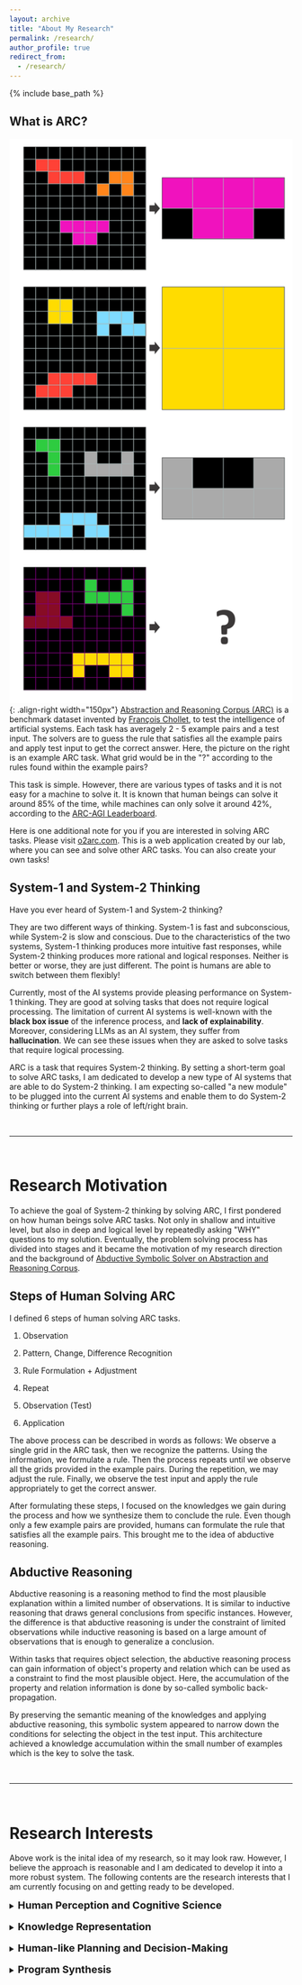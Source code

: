 ```yaml
---
layout: archive
title: "About My Research"
permalink: /research/
author_profile: true
redirect_from:
  - /research/
---
```


{% include base_path %}


<h2>What is ARC?</h2>

![Illustration of ARC](/images/ARC_representation.png){: .align-right width="150px"}
[Abstraction and Reasoning Corpus (ARC)](https://arxiv.org/abs/1911.01547) is a benchmark dataset invented by [François Chollet](https://en.wikipedia.org/wiki/Fran%C3%A7ois_Chollet), to test the intelligence of artificial systems. Each task has averagely 2 - 5 example pairs and a test input. The solvers are to guess the rule that satisfies all the example pairs and apply test input to get the correct answer. Here, the picture on the right is an example ARC task. What grid would be in the "?" according to the rules found within the example pairs?

This task is simple. However, there are various types of tasks and it is not easy for a machine to solve it. It is known that human beings can solve it around 85% of the time, while machines can only solve it around 42%, according to the [ARC-AGI Leaderboard](https://arcprize.org/leaderboard#arc-agi-pub).

Here is one additional note for you if you are interested in solving ARC tasks. Please visit [o2arc.com](https://o2arc.com/). This is a web application created by our lab, where you can see and solve other ARC tasks. You can also create your own tasks!


<h2>System-1 and System-2 Thinking</h2>

Have you ever heard of System-1 and System-2 thinking? 

They are two different ways of thinking. System-1 is fast and subconscious, while System-2 is slow and conscious. Due to the characteristics of the two systems, System-1 thinking produces more intuitive fast responses, while System-2 thinking produces more rational and logical responses. Neither is better or worse, they are just different. The point is humans are able to switch between them flexibly!

Currently, most of the AI systems provide pleasing performance on System-1 thinking. They are good at solving tasks that does not require logical processing. The limitation of current AI systems is well-known with the <b>black box issue</b> of the inference process, and <b>lack of explainability</b>. Moreover, considering LLMs as an AI system, they suffer from <b>hallucination</b>. We can see these issues when they are asked to solve tasks that require logical processing.

ARC is a task that requires System-2 thinking. By setting a short-term goal to solve ARC tasks, I am dedicated to develop a new type of AI systems that are able to do System-2 thinking. I am expecting so-called "a new module" to be plugged into the current AI systems and enable them to do System-2 thinking or further plays a role of left/right brain.

<br>
<hr>
<br>

<h1>Research Motivation</h1>

To achieve the goal of System-2 thinking by solving ARC, I first pondered on how human beings solve ARC tasks. Not only in shallow and intuitive level, but also in deep and logical level by repeatedly asking "WHY" questions to my solution. Eventually, the problem solving process has divided into stages and it became the motivation of my research direction and the background of [Abductive Symbolic Solver on Abstraction and Reasoning Corpus](https://ceur-ws.org/Vol-3819/paper1.pdf).

<h2>Steps of Human Solving ARC</h2>

I defined 6 steps of human solving ARC tasks.

1. Observation
2. Pattern, Change, Difference Recognition
3. Rule Formulation + Adjustment
4. Repeat 

5. Observation (Test)
6. Application

The above process can be described in words as follows: We observe a single grid in the ARC task, then we recognize the patterns. Using the information, we formulate a rule. Then the process repeats until we observe all the grids provided in the example pairs. During the repetition, we may adjust the rule. Finally, we observe the test input and apply the rule appropriately to get the correct answer.

After formulating these steps, I focused on the knowledges we gain during the process and how we synthesize them to conclude the rule. Even though only a few example pairs are provided, humans can formulate the rule that satisfies all the example pairs. This brought me to the idea of abductive reasoning.


<h2>Abductive Reasoning</h2>

Abductive reasoning is a reasoning method to find the most plausible explanation within a limited number of observations. It is similar to inductive reasoning that draws general conclusions from specific instances. However, the difference is that abductive reasoning is under the constraint of limited observations while inductive reasoning is based on a large amount of observations that is enough to generalize a conclusion.

Within tasks that requires object selection, the abductive reasoning process can gain information of object's property and relation which can be used as a constraint to find the most plausible object. Here, the accumulation of the property and relation information is done by so-called symbolic back-propagation.

By preserving the semantic meaning of the knowledges and applying abductive reasoning, this symbolic system appeared to narrow down the conditions for selecting the object in the test input. This architecture achieved a knowledge accumulation within the small number of examples which is the key to solve the task.


<br>
<hr>
<br>

<h1>Research Interests</h1>

Above work is the inital idea of my research, so it may look raw. However, I believe the approach is reasonable and I am dedicated to develop it into a more robust system. The following contents are the research interests that I am currently focusing on and getting ready to be developed.

<details>
<summary><font size="+1"><b>Human Perception and Cognitive Science</b></font></summary>
<div markdown="1">

From the raw data, deciding what to focus and extracting additional information is done by human and we do not even notice it. Currently, the material for the ARC solution is defined by researchers with Domain Specific Languages (DSLs) that is considered specific and not flexible. Depending on how we define the DSL, the coverage of the solution varies. Therefore, I expect preparing the fundamental sources for the DSL starting from the human perception and cognition would be a reasonable direction for system-2 reasoning.

</div>
</details>

<br>
<details>
<summary><font size="+1"><b>Knowledge Representation</b></font></summary>
<div markdown="1">

Until now, in the field of artificial intelligence, information is embedded in the massive size vector and the values get altered and mixed when computation is done. During this process, I think the information is not preserved. Human really likes to classify things and this is why I am approaching with symbolic ways. Not only that, I think each semantic symbols forms a structure and this structure is what we call knowledge. Thus, I am expective that the representation of knowledge may be the key to conquer the system-2 reasoning.

</div>
</details>

<br>
<details>
<summary><font size="+1"><b>Human-like Planning and Decision-Making</b></font></summary>
<div markdown="1">

In solving ARC tasks, we need to make a series of decisions. I was thinking about how humans make decisions. Saying conclusion first, I think humans make decisions based on what they have observed. Suppose, a grid size of 10x10 has changed to 3x3 in the pair. Based on the observations of two different sized grids, humans decide to apply DSL that changes/defines the grid size. Thinking more with examples, it would be too specific however, it is possible to be generalized. I am expecting to find the relationship between the observation and the decision to establish a human-like decision making module.

</div>
</details>


<br>
<details>
<summary><font size="+1"><b>Program Synthesis</b></font></summary>
<div markdown="1">

Solution of ARC tasks is a program. Although most of the research bases on the condition of sequential program. However, I think the human thinking process is not always sequential, rather it is more like a tree/graph sturcutre. Creating a non-sequential program synthesizer would be a reasonable direction to solve ARC tasks.

</div>
</details>